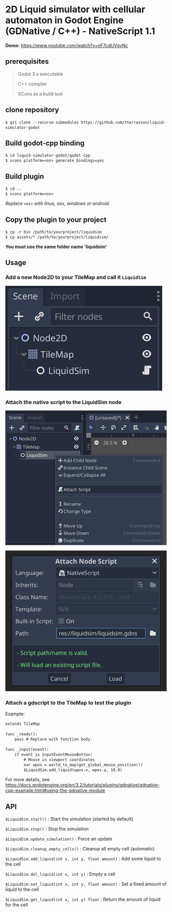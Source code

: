 # 2D Liquid simulator with cellular automaton in Godot Engine (GDNative / C++) - NativeScript 1.1

**Demo:** https://www.youtube.com/watch?v=nF7cdUVgvNc

## prerequisites
> Godot 3.x executable
> 
> C++ compiler
> 
> SCons as a build tool

## clone repository

```
$ git clone --recurse-submodules https://github.com/tterrasson/liquid-simulator-godot
```

## Build godot-cpp binding
```
$ cd liquid-simulator-godot/godot-cpp
$ scons platform=<os> generate_bindings=yes
```

## Build plugin
```
$ cd ..
$ scons platform=<os>
```

*Replace `<os>` with linux, osx, windows or android.*

## Copy the plugin to your project
```
$ cp -r bin /path/to/yourproject/liquidsim
$ cp assets/* /path/to/yourproject/liquidsim/
```

**You must use the same folder name 'liquidsim'**

## Usage

### Add a new Node2D to your TileMap and call it `LiquidSim`

![alt text](doc/media/1.png?raw=true)

### Attach the native script to the LiquidSim node

![alt text](doc/media/2.png?raw=true)

![alt text](doc/media/3.png?raw=true)

### Attach a gdscript to the TileMap to test the plugin

Example:

```
extends TileMap

func _ready():
	pass # Replace with function body.

func _input(event):
	if event is InputEventMouseButton:
        # Mouse in viewport coordinates
		var wpos = world_to_map(get_global_mouse_position())
		$LiquidSim.add_liquid(wpos.x, wpos.y, 10.0)
```

For more details, see https://docs.godotengine.org/en/3.2/tutorials/plugins/gdnative/gdnative-cpp-example.html#using-the-gdnative-module

## API

`$LiquidSim.start()` : Start the simulation (started by default)

`$LiquidSim.stop()` : Stop the simulation

`$LiquidSim.update_simulation()` : Force an update

`$LiquidSim.cleanup_empty_cells()` : Cleanup all empty cell (automatic)

`$LiquidSim.add_liquid(int x, int y, float amount)` : Add some liquid to the cell

`$LiquidSim.del_liquid(int x, int y)` : Empty a cell

`$LiquidSim.set_liquid(int x, int y, float amount)` : Set a fixed amount of liquid to the cell

`$LiquidSim.get_liquid(int x, int y) float` : Return the amount of liquid for the cell
